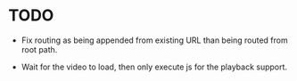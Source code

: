 # TODO

* Fix routing as being appended from existing URL than being routed from root path.

* Wait for the video to load, then only execute js for the playback support.
